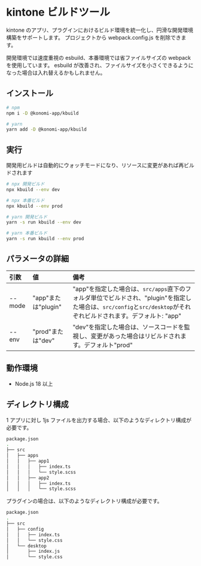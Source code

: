 # kintone ビルドツール

kintone のアプリ、プラグインにおけるビルド環境を統一化し、円滑な開発環境構築をサポートします。
プロジェクトから webpack.config.js を削除できます。

開発環境では速度重視の esbuild、本番環境では省ファイルサイズの webpack を使用しています。
esbuild が改善され、ファイルサイズを小さくできるようになった場合は入れ替えるかもしれません。

## インストール

```bash
# npm
npm i -D @konomi-app/kbuild

# yarn
yarn add -D @konomi-app/kbuild
```

## 実行

開発用ビルドは自動的にウォッチモードになり、リソースに変更があれば再ビルドされます

```bash
# npx 開発ビルド
npx kbuild --env dev

# npx 本番ビルド
npx kbuild --env prod

# yarn 開発ビルド
yarn -s run kbuild --env dev

# yarn 本番ビルド
yarn -s run kbuild --env prod
```

## パラメータの詳細

| 引数   | 値                  | 備考                                                                                                                                                              |
| :----- | :------------------ | :---------------------------------------------------------------------------------------------------------------------------------------------------------------- |
| --mode | "app"または"plugin" | "app"を指定した場合は、`src/apps`直下のフォルダ単位でビルドされ、"plugin"を指定した場合は、`src/config`と`src/desktop`がそれぞれビルドされます。デフォルト: "app" |
| --env  | "prod"または"dev"   | "dev"を指定した場合は、ソースコードを監視し、変更があった場合はリビルドされます。デフォルト"prod"                                                                 |

## 動作環境

- Node.js 18 以上

## ディレクトリ構成

1 アプリに対し 1js ファイルを出力する場合、以下のようなディレクトリ構成が必要です。

```bash
package.json
.
├── src
│   ├── apps
│   │   ├── app1
│   │   │   ├── index.ts
│   │   │   └── style.scss
│   │   ├── app2
│   │   │   ├── index.ts
│   │   │   └── style.scss
```

プラグインの場合は、以下のようなディレクトリ構成が必要です。

```bash
package.json
.
├── src
│   ├── config
│   │   ├── index.ts
│   │   └── style.css
│   └── desktop
│       ├── index.js
│       └── style.css
```
